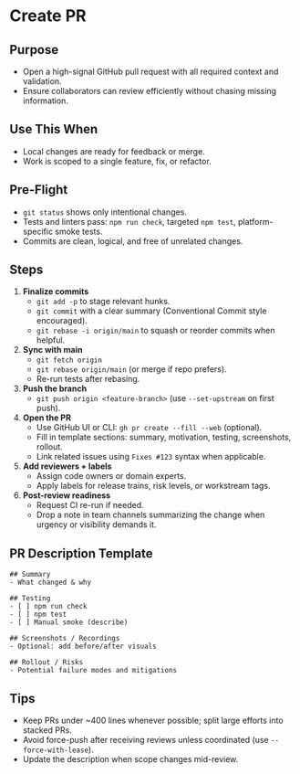 # Create PR

## Purpose
- Open a high-signal GitHub pull request with all required context and validation.
- Ensure collaborators can review efficiently without chasing missing information.

## Use This When
- Local changes are ready for feedback or merge.
- Work is scoped to a single feature, fix, or refactor.

## Pre-Flight
- `git status` shows only intentional changes.
- Tests and linters pass: `npm run check`, targeted `npm test`, platform-specific smoke tests.
- Commits are clean, logical, and free of unrelated changes.

## Steps
1. **Finalize commits**
   - `git add -p` to stage relevant hunks.
   - `git commit` with a clear summary (Conventional Commit style encouraged).
   - `git rebase -i origin/main` to squash or reorder commits when helpful.
2. **Sync with main**
   - `git fetch origin`
   - `git rebase origin/main` (or merge if repo prefers).
   - Re-run tests after rebasing.
3. **Push the branch**
   - `git push origin <feature-branch>` (use `--set-upstream` on first push).
4. **Open the PR**
   - Use GitHub UI or CLI: `gh pr create --fill --web` (optional).
   - Fill in template sections: summary, motivation, testing, screenshots, rollout.
   - Link related issues using `Fixes #123` syntax when applicable.
5. **Add reviewers + labels**
   - Assign code owners or domain experts.
   - Apply labels for release trains, risk levels, or workstream tags.
6. **Post-review readiness**
   - Request CI re-run if needed.
   - Drop a note in team channels summarizing the change when urgency or visibility demands it.

## PR Description Template

```
## Summary
- What changed & why

## Testing
- [ ] npm run check
- [ ] npm test
- [ ] Manual smoke (describe)

## Screenshots / Recordings
- Optional: add before/after visuals

## Rollout / Risks
- Potential failure modes and mitigations
```

## Tips
- Keep PRs under ~400 lines whenever possible; split large efforts into stacked PRs.
- Avoid force-push after receiving reviews unless coordinated (use `--force-with-lease`).
- Update the description when scope changes mid-review.

